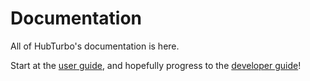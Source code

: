 
# Documentation

All of HubTurbo's documentation is here.

Start at the [user guide](userGuide.md), and hopefully progress to the [developer guide](developerGuide.md)!
